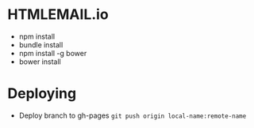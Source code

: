 # HTMLEMAIL.io

* npm install
* bundle install
* npm install -g bower
* bower install

# Deploying

* Deploy branch to gh-pages `git push origin local-name:remote-name`

